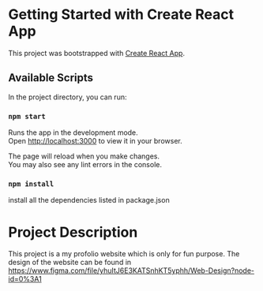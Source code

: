 # Getting Started with Create React App

This project was bootstrapped with [Create React App](https://github.com/facebook/create-react-app).

## Available Scripts

In the project directory, you can run:

### `npm start`

Runs the app in the development mode.\
Open [http://localhost:3000](http://localhost:3000) to view it in your browser.

The page will reload when you make changes.\
You may also see any lint errors in the console.

### `npm install`

install all the dependencies listed in package.json

# Project Description

This project is a my profolio website which is only for fun purpose. The design of the website can be found in https://www.figma.com/file/yhuItJ6E3KATSnhKT5yphh/Web-Design?node-id=0%3A1
